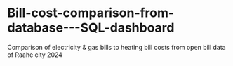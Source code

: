 # Bill-cost-comparison-from-database---SQL-dashboard
Comparison of electricity &amp; gas bills to heating bill costs from open bill data of Raahe city 2024
